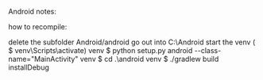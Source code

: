 Android notes:

how to recompile:

delete the subfolder Android/android
go out into C:\Android
start the venv ( $ venv\Scripts\activate)
venv $ python setup.py android --class-name="MainActivity"
venv $ cd .\android
venv $ ./gradlew build installDebug
